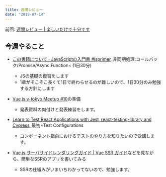 ```yaml
---
title: 週間レビュー
date: "2019-07-14"
---
```


前回: [週間レビュー | 楽しいだけで十分です](https://yinm.info/20190707/)

## 今週やること
- [この書籍について · JavaScriptの入門書 #jsprimer](https://jsprimer.net/)_非同期処理:コールバック/Promise/Async Function~ (1日30分) 
  - JSの基礎の復習をします
  - 1章がそこそこ長くて1日で終わらせるのが難しいので、1日30分のみ勉強する方針にします

- [Vue.js v-tokyo Meetup #10](https://vuejs-meetup.connpass.com/event/138117/)の準備
  - 発表資料の肉付けと発表練習をします。

- [Learn to Test React Applications with Jest, react-testing-library and Cypress](https://frontendmasters.com/courses/testing-react/)_最初~Test Configurations
  - コンポーネント指向におけるテストのやり方を知りたいので受講します。

- [Vue.js サーバサイドレンダリングガイド | Vue SSR ガイド](https://ssr.vuejs.org/ja/)などを見ながら、簡単なSSRのアプリを書いてみる
  - SSRの仕組みがいまいちわかってないので、勉強します。
